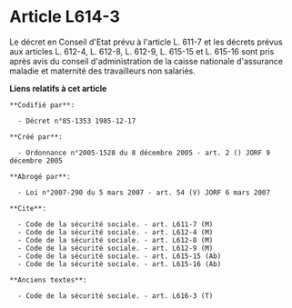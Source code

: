# Article L614-3

Le décret en Conseil d'Etat prévu à l'article L. 611-7 et les décrets prévus aux articles L. 612-4, L. 612-8, L. 612-9, L.
615-15 et L. 615-16 sont pris après avis du conseil d'administration de la caisse nationale d'assurance maladie et maternité
des travailleurs non salariés.

**Liens relatifs à cet article**

	**Codifié par**:

	  - Décret n°85-1353 1985-12-17

	**Créé par**:

	  - Ordonnance n°2005-1528 du 8 décembre 2005 - art. 2 () JORF 9 décembre 2005

	**Abrogé par**:

	  - Loi n°2007-290 du 5 mars 2007 - art. 54 (V) JORF 6 mars 2007

	**Cite**:

	  - Code de la sécurité sociale. - art. L611-7 (M)
	  - Code de la sécurité sociale. - art. L612-4 (M)
	  - Code de la sécurité sociale. - art. L612-8 (M)
	  - Code de la sécurité sociale. - art. L612-9 (M)
	  - Code de la sécurité sociale. - art. L615-15 (Ab)
	  - Code de la sécurité sociale. - art. L615-16 (Ab)

	**Anciens textes**:

	  - Code de la sécurité sociale. - art. L616-3 (T)
